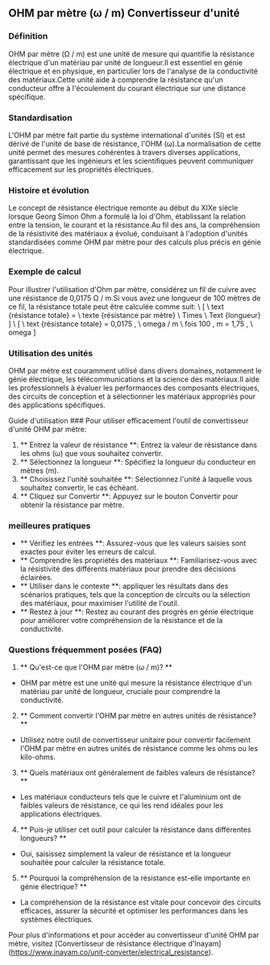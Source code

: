 ## OHM par mètre (ω / m) Convertisseur d'unité

### Définition
OHM par mètre (Ω / m) est une unité de mesure qui quantifie la résistance électrique d'un matériau par unité de longueur.Il est essentiel en génie électrique et en physique, en particulier lors de l'analyse de la conductivité des matériaux.Cette unité aide à comprendre la résistance qu'un conducteur offre à l'écoulement du courant électrique sur une distance spécifique.

### Standardisation
L'OHM par mètre fait partie du système international d'unités (SI) et est dérivé de l'unité de base de résistance, l'OHM (ω).La normalisation de cette unité permet des mesures cohérentes à travers diverses applications, garantissant que les ingénieurs et les scientifiques peuvent communiquer efficacement sur les propriétés électriques.

### Histoire et évolution
Le concept de résistance électrique remonte au début du XIXe siècle lorsque Georg Simon Ohm a formulé la loi d'Ohm, établissant la relation entre la tension, le courant et la résistance.Au fil des ans, la compréhension de la résistivité des matériaux a évolué, conduisant à l'adoption d'unités standardisées comme OHM par mètre pour des calculs plus précis en génie électrique.

### Exemple de calcul
Pour illustrer l'utilisation d'Ohm par mètre, considérez un fil de cuivre avec une résistance de 0,0175 Ω / m.Si vous avez une longueur de 100 mètres de ce fil, la résistance totale peut être calculée comme suit:
\ [
\ text {résistance totale} = \ texte {résistance par mètre} \ Times \ Text {longueur}
\]
\ [
\ text {résistance totale} = 0,0175 \, \ omega / m \ fois 100 \, m = 1,75 \, \ omega
\]

### Utilisation des unités
OHM par mètre est couramment utilisé dans divers domaines, notamment le génie électrique, les télécommunications et la science des matériaux.Il aide les professionnels à évaluer les performances des composants électriques, des circuits de conception et à sélectionner les matériaux appropriés pour des applications spécifiques.

Guide d'utilisation ###
Pour utiliser efficacement l'outil de convertisseur d'unité OHM par mètre:
1. ** Entrez la valeur de résistance **: Entrez la valeur de résistance dans les ohms (ω) que vous souhaitez convertir.
2. ** Sélectionnez la longueur **: Spécifiez la longueur du conducteur en mètres (m).
3. ** Choisissez l'unité souhaitée **: Sélectionnez l'unité à laquelle vous souhaitez convertir, le cas échéant.
4. ** Cliquez sur Convertir **: Appuyez sur le bouton Convertir pour obtenir la résistance par mètre.

### meilleures pratiques
- ** Vérifiez les entrées **: Assurez-vous que les valeurs saisies sont exactes pour éviter les erreurs de calcul.
- ** Comprendre les propriétés des matériaux **: Familiarisez-vous avec la résistivité des différents matériaux pour prendre des décisions éclairées.
- ** Utiliser dans le contexte **: appliquer les résultats dans des scénarios pratiques, tels que la conception de circuits ou la sélection des matériaux, pour maximiser l'utilité de l'outil.
- ** Restez à jour **: Restez au courant des progrès en génie électrique pour améliorer votre compréhension de la résistance et de la conductivité.

### Questions fréquemment posées (FAQ)

1. ** Qu'est-ce que l'OHM par mètre (ω / m)? **
- OHM par mètre est une unité qui mesure la résistance électrique d'un matériau par unité de longueur, cruciale pour comprendre la conductivité.

2. ** Comment convertir l'OHM par mètre en autres unités de résistance? **
- Utilisez notre outil de convertisseur unitaire pour convertir facilement l'OHM par mètre en autres unités de résistance comme les ohms ou les kilo-ohms.

3. ** Quels matériaux ont généralement de faibles valeurs de résistance? **
- Les matériaux conducteurs tels que le cuivre et l'aluminium ont de faibles valeurs de résistance, ce qui les rend idéales pour les applications électriques.

4. ** Puis-je utiliser cet outil pour calculer la résistance dans différentes longueurs? **
- Oui, saisissez simplement la valeur de résistance et la longueur souhaitée pour calculer la résistance totale.

5. ** Pourquoi la compréhension de la résistance est-elle importante en génie électrique? **
- La compréhension de la résistance est vitale pour concevoir des circuits efficaces, assurer la sécurité et optimiser les performances dans les systèmes électriques.

Pour plus d'informations et pour accéder au convertisseur d'unité OHM par mètre, visitez [Convertisseur de résistance électrique d'Inayam] (https://www.inayam.co/unit-converter/electrical_resistance).